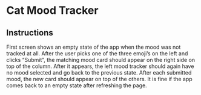 # Cat Mood Tracker

## Instructions

First screen shows an empty state of the app when the mood was not tracked at all. After the user picks one of the three emoji’s on the left and clicks “Submit”, the matching mood card should appear on the right side on top of the column. After it appears, the left mood tracker should again have no mood selected and go back to the previous state. After each submitted mood, the new card should appear on top of the others. It is fine if the app comes back to an empty state after refreshing the page.
